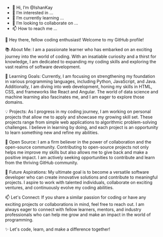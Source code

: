 - 👋 Hi, I’m @IshanKay
- 👀 I’m interested in ...
- 🌱 I’m currently learning ...
- 💞️ I’m looking to collaborate on ...
- 📫 How to reach me ...

👋 Hey there, fellow coding enthusiast! Welcome to my GitHub profile!

📚 About Me:
I am a passionate learner who has embarked on an exciting journey into the world of coding. With an insatiable curiosity and a thirst for knowledge, I am dedicated to expanding my coding skills and exploring the vast realms of software development.

🌱 Learning Goals:
Currently, I am focusing on strengthening my foundation in various programming languages, including Python, JavaScript, and Java. Additionally, I am diving into web development, honing my skills in HTML, CSS, and frameworks like React and Angular. The world of data science and machine learning also fascinates me, and I am eager to explore those domains.

💡 Projects:
As I progress in my coding journey, I am working on personal projects that allow me to apply and showcase my growing skill set. These projects range from simple web applications to algorithmic problem-solving challenges. I believe in learning by doing, and each project is an opportunity to learn something new and refine my abilities.

🌟 Open Source:
I am a firm believer in the power of collaboration and the open-source community. Contributing to open-source projects not only helps me improve my skills but also allows me to give back and make a positive impact. I am actively seeking opportunities to contribute and learn from the thriving GitHub community.

🚀 Future Aspirations:
My ultimate goal is to become a versatile software developer who can create innovative solutions and contribute to meaningful projects. I aspire to work with talented individuals, collaborate on exciting ventures, and continuously evolve my coding abilities.

📫 Let's Connect:
If you share a similar passion for coding or have any exciting projects or collaborations in mind, feel free to reach out. I am always eager to connect with fellow learners, mentors, and industry professionals who can help me grow and make an impact in the world of programming.

✨ Let's code, learn, and make a difference together!
<!---
IshanKay/IshanKay is a ✨ special ✨ repository because its `README.md` (this file) appears on your GitHub profile.
You can click the Preview link to take a look at your changes.
--->
